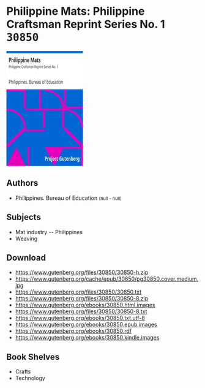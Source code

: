 # Philippine Mats: Philippine Craftsman Reprint Series No. 1 <kbd>30850</kbd>

![](./cover.medium.jpg "")

## Authors


 - Philippines. Bureau of Education <small>(null - null)</small>

## Subjects


 - Mat industry -- Philippines
 - Weaving

## Download


 - https://www.gutenberg.org/files/30850/30850-h.zip
 - https://www.gutenberg.org/cache/epub/30850/pg30850.cover.medium.jpg
 - https://www.gutenberg.org/files/30850/30850.txt
 - https://www.gutenberg.org/files/30850/30850-8.zip
 - https://www.gutenberg.org/ebooks/30850.html.images
 - https://www.gutenberg.org/files/30850/30850-8.txt
 - https://www.gutenberg.org/ebooks/30850.txt.utf-8
 - https://www.gutenberg.org/ebooks/30850.epub.images
 - https://www.gutenberg.org/ebooks/30850.rdf
 - https://www.gutenberg.org/ebooks/30850.kindle.images

## Book Shelves


 - Crafts
 - Technology
